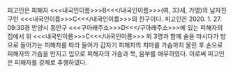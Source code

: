 피고인은 피해자 <<<내국인이름>>>B<<</내국인이름>>>(여, 33세, 가명)의 남자친구인 <<<내국인이름>>>C<<</내국인이름>>>의 친구이다.
피고인은 2020. 1. 27. 09:30경 안양시 동안구 <<<구아래주소>>>D<<</구아래주소>>>에 있는 피해자의 집에서 위 <<<내국인이름>>>C<<</내국인이름>>> 외 3명과 함께 술을 마시다가 방으로 들어가는 피해자를 따라 들어가 갑자기 피해자의 치마를 가슴까지 올린 후 손으로 피해자의 가슴을 만지고 입으로 피해자의 가슴과 목, 음부를 애무하였다.
이로써 피고인은 피해자를 강제로 추행하였다.